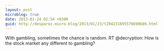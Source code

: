 ```yaml
---
layout: post
microblog: true
date: 2013-01-24 02:54 +0300
guid: http://desparoz.micro.blog/2013/01/23/t294231695576690689.html
---
```

With gambling, sometimes the chance is random. RT @decryption: How is the stock market any different to gambling?
